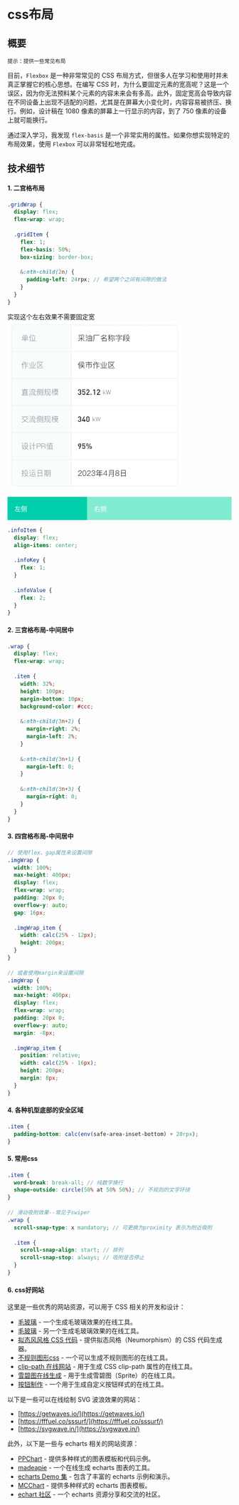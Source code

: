 # css布局

## 概要
`提示：提供一些常见布局`

目前，`Flexbox` 是一种非常常见的 CSS 布局方式，但很多人在学习和使用时并未真正掌握它的核心思想。在编写 CSS 时，为什么要固定元素的宽高呢？这是一个误区，因为你无法预料某个元素的内容未来会有多高。此外，固定宽高会导致内容在不同设备上出现不适配的问题，尤其是在屏幕大小变化时，内容容易被挤压、换行。例如，设计稿在 1080 像素的屏幕上一行显示的内容，到了 750 像素的设备上就可能换行。

通过深入学习，我发现 `flex-basis` 是一个非常实用的属性。如果你想实现特定的布局效果，使用 `Flexbox` 可以非常轻松地完成。
## 技术细节
#### 1. 二宫格布局
```scss
.gridWrap {
  display: flex;
  flex-wrap: wrap;

  .gridItem {
    flex: 1;
    flex-basis: 50%;
    box-sizing: border-box;

    &:nth-child(2n) {
      padding-left: 24rpx; // 希望两个之间有间隙的做法
    }
  }
}
```

实现这个左右效果不需要固定宽
![](../../public/img/css_flex.jpg)

<div style="display: flex;align-items: center;color: #fff;">
  <div style="flex:1;background: #01cfab;padding: 16px;">左侧</div>
  <div style="flex:2;background: #81eccf;padding: 16px;">右侧</div>
</div>

```scss
.infoItem {
  display: flex;
  align-items: center;

  .infoKey {
    flex: 1;
  }

  .infoValue {
    flex: 2;
  }
}
```

#### 2. 三宫格布局-中间居中
```scss
.wrap {
  display: flex;
  flex-wrap: wrap;

  .item {
    width: 32%;
    height: 100px;
    margin-bottom: 10px;
    background-color: #ccc;

    &:nth-child(3n+2) {
      margin-right: 2%;
      margin-left: 2%;
    }

    &:nth-child(3n+1) {
      margin-left: 0;
    }

    &:nth-child(3n+3) {
      margin-right: 0;
    }
  }
}
```

#### 3. 四宫格布局-中间居中
```scss
// 使用flex、gap属性来设置间隙
.imgWrap {
  width: 100%;
  max-height: 400px;
  display: flex;
  flex-wrap: wrap;
  padding: 20px 0;
  overflow-y: auto;
  gap: 16px;

  .imgWrap_item {
    width: calc(25% - 12px);
    height: 200px;
  }
}

// 或者使用margin来设置间隙
.imgWrap {
  width: 100%;
  max-height: 400px;
  display: flex;
  flex-wrap: wrap;
  padding: 20px 0;
  overflow-y: auto;
  margin: -8px;

  .imgWrap_item {
    position: relative;
    width: calc(25% - 16px);
    height: 200px;
    margin: 8px;
  }
}
```

#### 4. 各种机型底部的安全区域
```css
.item {
  padding-bottom: calc(env(safe-area-inset-bottom) + 20rpx);
}
```

#### 5. 常用css
```scss
.item {
  word-break: break-all; // 纯数字换行
  shape-outside: circle(50% at 50% 50%); // 不规则的文字环绕
}

// 滑动吸附效果--常见于swiper
.wrap {
  scroll-snap-type: x mandatory; // 可更换为proximity 表示为附近吸附

  .item {
    scroll-snap-align: start; // 排列
    scroll-snap-stop: always; // 吸附是否停止
  }
}
```

#### 6. css好网站
这里是一些优秀的网站资源，可以用于 CSS 相关的开发和设计：
- [毛玻璃](http://tool.mkblog.cn/glassmorphism/) - 一个生成毛玻璃效果的在线工具。
- [毛玻璃](https://glassgenerator.netlify.app/) - 另一个生成毛玻璃效果的在线工具。
- [拟态风风格 CSS 代码](http://tool.mkblog.cn/neumorphism/#e0e0e0) - 提供拟态风格（Neumorphism）的 CSS 代码生成器。
- [不规则图形css](https://csstrick.alipay.com/) - 一个可以生成不规则图形的在线工具。
- [clip-path 在线网站](http://tools.jb51.net/code/css3path) - 用于生成 CSS clip-path 属性的在线工具。
- [雪碧图在线生成](https://www.toptal.com/developers/css/sprite-generator) - 用于生成雪碧图（Sprite）的在线工具。
- [按钮制作](https://cssbuttongenerator.com/) - 一个用于生成自定义按钮样式的在线工具。
  
以下是一些可以在线绘制 SVG 波浪效果的网站：
- [https://getwaves.io/](https://getwaves.io/)
- [https://fffuel.co/sssurf/](https://fffuel.co/sssurf/)
- [https://svgwave.in/](https://svgwave.in/)
  
此外，以下是一些与 echarts 相关的网站资源：
- [PPChart](http://www.ppchart.com/#/) - 提供多种样式的图表模板和代码示例。
- [madeapie](https://madeapie.com/#/) - 一个在线生成 echarts 图表的工具。
- [echarts Demo 集](https://www.isqqw.com/) - 包含了丰富的 echarts 示例和演示。
- [MCChart](http://echarts.zhangmuchen.top/#/index) - 提供多种样式的 echarts 图表模板。
- [echart 社区](https://www.makeapie.cn/echarts) - 一个 echarts 资源分享和交流的社区。
